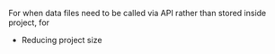 For when data files need to be called via API rather than stored inside project, for

- Reducing project size
